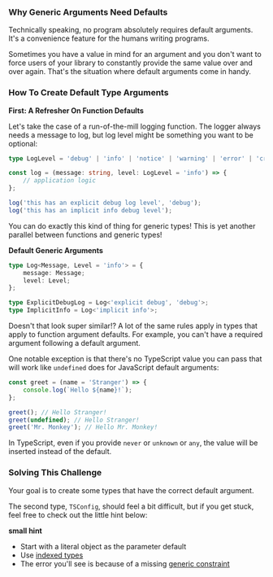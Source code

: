 ### Why Generic Arguments Need Defaults
Technically speaking, no program absolutely requires default arguments. It's a convenience feature for the humans writing programs.

Sometimes you have a value in mind for an argument and you don't want to force users of your library to constantly provide the same value over and over again. That's the situation where default arguments come in handy.

### How To Create Default Type Arguments
**First: A Refresher On Function Defaults**

Let's take the case of a run-of-the-mill logging function. The logger always needs a message to log, but log level might be something you want to be optional:
```ts
type LogLevel = 'debug' | 'info' | 'notice' | 'warning' | 'error' | 'critical';

const log = (message: string, level: LogLevel = 'info') => {
    // application logic
};

log('this has an explicit debug log level', 'debug');
log('this has an implicit info debug level');
```

You can do exactly this kind of thing for generic types! This is yet another parallel between functions and generic types!

**Default Generic Arguments**
```ts
type Log<Message, Level = 'info'> = {
    message: Message;
    level: Level;
};

type ExplicitDebugLog = Log<'explicit debug', 'debug'>;
type ImplicitInfo = Log<'implicit info'>;
```

Doesn't that look super similar!? A lot of the same rules apply in types that apply to function argument defaults. For example, you can't have a required argument following a default argument.

One notable exception is that there's no TypeScript value you can pass that will work like `undefined` does for JavaScript default arguments:

```ts
const greet = (name = 'Stranger') => {
    console.log(`Hello ${name}!`);
};

greet(); // Hello Stranger!
greet(undefined); // Hello Stranger!
greet('Mr. Monkey'); // Hello Mr. Monkey!
```

In TypeScript, even if you provide `never` or `unknown` or `any`, the value will be inserted instead of the default.

### Solving This Challenge
Your goal is to create some types that have the correct default argument.

The second type, `TSConfig`, should feel a bit difficult, but if you get stuck, feel free to check out the little hint below:

**small hint**
- Start with a literal object as the parameter default
- Use [indexed types](https://typehero.dev/challenge/indexed-types)
- The error you'll see is because of a missing [generic constraint](https://typehero.dev/challenge/generic-type-constraints)